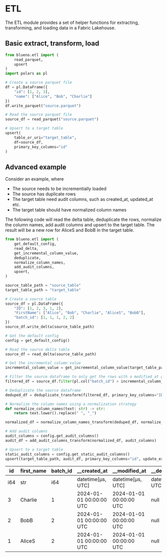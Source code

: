 # ETL

The ETL module provides a set of helper functions for extracting, transforming, and loading data in a Fabric Lakehouse.



## Basic extract, transform, load

```python
from blueno.etl import (
    read_parquet,
    upsert
)
import polars as pl

# Create a source parquet file
df = pl.DataFrame({
    "id": [1, 2, 3],
    "name": ["Alice", "Bob", "Charlie"]
})
df.write_parquet("source.parquet")

# Read the source parquet file
source_df = read_parquet("source.parquet")

# Upsert to a target table
upsert(
    table_or_uri="target_table",
    df=source_df,
    primary_key_columns="id"
)
```



## Advanced example

Consider an example, where

- The source needs to be incrementially loaded
- The source has duplicate rows
- The target table need audit columns, such as created_at, updated_at etc.
- The target table should have normalized column names

The following code will read the delta table, deduplicate the rows, normalize the column names, add audit columns and upsert to the target table.
The result will be a new row for AliceS and BobB in the target table.

```python
from blueno.etl import (
    get_default_config,
    read_delta,
    get_incremental_column_value,
    deduplicate,
    normalize_column_names,
    add_audit_columns,
    upsert,
)

source_table_path = "source_table"
target_table_path = "target_table"

# Create a source table
source_df = pl.DataFrame({
    "ID": [1, 2, 3, 1, 2],
    "FirstName": ["Alice", "Bob", "Charlie", "AliceS", "BobB"],
    "batch_id": [1, 1, 1, 2, 2]
})
source_df.write_delta(source_table_path)

# Get the default config
config = get_default_config()

# Read the source delta table
source_df = read_delta(source_table_path)

# Get the incremental column value
incremental_column_value = get_incremental_column_value(target_table_path, "batch_id")

# Filter the source dataframe to only get the rows with a modified_at greater than the incremental column value
filtered_df = source_df.filter(pl.col("batch_id") > incremental_column_value)

# Deduplicate the source dataframe
deduped_df = deduplicate_transform(filtered_df, primary_key_columns="ID", deduplication_order_columns="batch_id")

# Normalize the column names using a normalization strategy
def normalize_column_names(text: str) -> str:
    return text.lower().replace(" ", "_")

normalized_df = normalize_column_names_transform(deduped_df, normalize_column_names)

# Add audit columns
audit_columns = config.get_audit_columns()
audit_df = add_audit_columns_transform(normalized_df, audit_columns)

# Upsert to a target table
static_audit_columns = config.get_static_audit_columns()
upsert(target_table_path, audit_df, primary_key_columns="id", update_exclusion_columns=static_audit_columns)


```

| id  | first_name | batch_id | __created_at            | __modified_at           | __deleted_at      | __valid_from            | __valid_to        |
| --- | ---------- | -------- | -----------------       | -----------------       | ----------------- | ----------------------- | ----------------- |
| i64 | str        | i64      | datetime[μs, UTC]       | datetime[μs, UTC]       | datetime[μs, UTC] | datetime[μs, UTC]       | datetime[μs, UTC] |
| 3   | Charlie    | 1        | 2024-01-01 00:00:00 UTC | 2024-01-01 00:00:00 UTC | null              | 2024-01-01 00:00:00 UTC | null              |
| 2   | BobB       | 2        | 2024-01-01 00:00:00 UTC | 2024-01-01 00:00:00 UTC | null              | 2024-01-01 00:00:00 UTC | null              |
| 1   | AliceS     | 2        | 2024-01-01 00:00:00 UTC | 2024-01-01 00:00:00 UTC | null              | 2024-01-01 00:00:00 UTC | null              |

